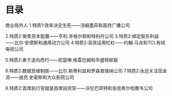 # 目录
商业局外人
1.特质1:效率决定生死——汤姆墨菲和首府广播公司

2.特质2:聚焦资本配置——亨利.辛格尔顿和特利丹公司
3.特质2:绑定股东利益——比尔·安德斯和通用动力公司
4.特质2:高效运用杠杠——约翰.马龙和TCL有线电视公司

5.特质2:勇于逆向而行——凯瑟琳.格雷厄姆和华盛顿邮报

6.特质2:数据思维制胜——比尔.斯蒂利兹和罗森普瑞纳公司
7.特质2:永远关注现金流——迪克.史密斯和大众影院公司

8.特质2:首席执行官就是首席投资官——沃伦巴菲特和伯克希尔哈撒韦公司
